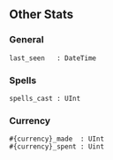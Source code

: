 ## Other Stats

### General
```cr
last_seen   : DateTime
```

### Spells
```cr
spells_cast : UInt
```

### Currency
```cr
#{currency}_made  : UInt
#{currency}_spent : Uint
```
